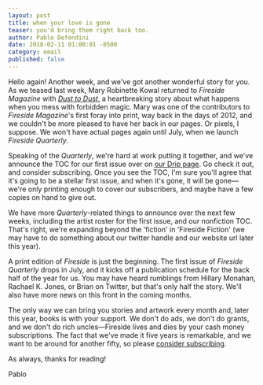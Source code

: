 ```yaml
---
layout: post
title: when your love is gone
teaser: you'd bring them right back too.
author: Pablo Defendini
date: 2018-02-11 01:00:01 -0500
category: email
published: false
---
```


Hello again! Another week, and we've got another wonderful story for you. As we teased last week, Mary Robinette Kowal returned to _Fireside Magazine_ with [_Dust to Dust_](https://firesidefiction.com/dust-to-dust), a heartbreaking story about what happens when you mess with forbidden magic. Mary was one of the contributors to _Fireside Magazine_'s first foray into print, way back in the days of 2012, and we couldn't be more pleased to have her back in our pages. Or pixels, I suppose. We won't have actual pages again until July, when we launch _Fireside Quarterly_. 

Speaking of the _Quarterly_, we're hard at work putting it together, and we've announce the TOC for our first issue over on [our Drip page](https://d.rip/fireside). Go check it out, and consider subscribing. Once you see the TOC, I'm sure you'll agree that it's going to be a stellar first issue, and when it's gone, it will be gone—we're only printing enough to cover our subscribers, and maybe have a few copies on hand to give out.

We have more _Quarterly_-related things to announce over the next few weeks, including the artist roster for the first issue, and our nonfiction TOC. That's right, we're expanding beyond the 'fiction' in 'Fireside Fiction' (we may have to do something about our twitter handle and our website url later this year).

A print edition of _Fireside_ is just the beginning. The first issue of _Fireside Quarterly_ drops in July, and it kicks off a publication schedule for the back half of the year for us. You may have heard rumblings from Hillary Monahan, Rachael K. Jones, or Brian on Twitter, but that's only half the story. We'll also have more news on this front in the coming months.

The only way we can bring you stories and artwork every month and, later this year, books is with your support. We don't do ads, we don't do grants, and we don't do rich uncles—Fireside lives and dies by your cash money subscriptions. The fact that we've made it five years is remarkable, and we want to be around for another fifty, so please [consider subscribing](https://firesidefiction.com/#support-fireside).

As always, thanks for reading!

Pablo
